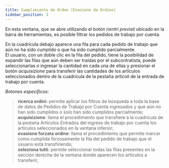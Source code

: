 ```yaml
---
title: Cumplimiento de Orden (Evasione da Ordine)
sidebar_position: 3
---
```


En esta ventana, que se abre utilizando el botón *rientri previsti* ubicado en la barra de herramientas, es posible filtrar los pedidos de trabajo por cuenta.

En la cuadrícula debajo aparece una fila para cada pedido de trabajo que aún no ha sido cumplido o que ha sido cumplido parcialmente.  
El usuario, con un doble clic en la fila del pedido, tiene la posibilidad de expandir las filas que aún deben ser traídas por el subcontratista, puede seleccionarlas o ingresar la cantidad en cada una de ellas y presionar el botón *acquisizione* para transferir las cantidades de los artículos seleccionados dentro de la cuadrícula de la pestaña *articoli* de la entrada de trabajo por cuenta.

*Botones específicos*:  
> **ricerca ordini**: permite aplicar los filtros de búsqueda a toda la base de datos de Pedidos de Trabajo por Cuenta ingresados y que aún no han sido cumplidos o solo han sido cumplidos parcialmente;  
> **acquisizione**: llama el procedimiento que transfiere a la cuadrícula de la pestaña Artículos Entrados del ingreso de trabajo por cuenta los artículos seleccionados en la ventana inferior;  
> **evasione forzata ordine**: llama el procedimiento que permite marcar como cumplida forzosamente la fila del pedido de trabajo que el usuario está transfiriendo;  
> **seleziona tutti**: permite seleccionar todas las filas presentes en la sección derecha de la ventana donde aparecen los artículos a transferir;